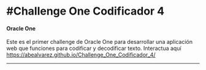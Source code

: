 # #Challenge One Codificador 4
#### Oracle One
Este es el primer challenge de Oracle One para desarrollar una aplicación web que funciones para codificar y decodificar texto.
Interactua aquí https://abealvarez.github.io/Challenge_One_Codificador_4/
___
